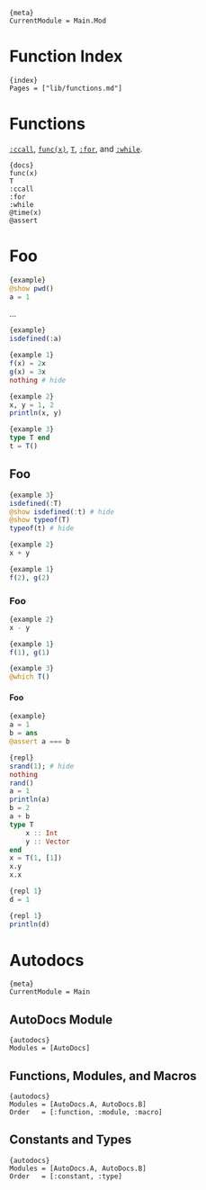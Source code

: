 
    {meta}
    CurrentModule = Main.Mod

# Function Index

    {index}
    Pages = ["lib/functions.md"]

# Functions

[`:ccall`]({ref}), [`func(x)`]({ref}), [`T`]({ref}), [`:for`]({ref}), and [`:while`]({ref}).

    {docs}
    func(x)
    T
    :ccall
    :for
    :while
    @time(x)
    @assert

# Foo

```julia
{example}
@show pwd()
a = 1
```

...

```julia
{example}
isdefined(:a)
```

```julia
{example 1}
f(x) = 2x
g(x) = 3x
nothing # hide
```

```julia
{example 2}
x, y = 1, 2
println(x, y)
```

```julia
{example 3}
type T end
t = T()
```

## Foo

```julia
{example 3}
isdefined(:T)
@show isdefined(:t) # hide
@show typeof(T)
typeof(t) # hide
```

```julia
{example 2}
x + y
```

```julia
{example 1}
f(2), g(2)
```

### Foo

```julia
{example 2}
x - y
```

```julia
{example 1}
f(1), g(1)
```

```julia
{example 3}
@which T()
```

#### Foo

```julia
{example}
a = 1
b = ans
@assert a === b
```

```julia
{repl}
srand(1); # hide
nothing
rand()
a = 1
println(a)
b = 2
a + b
type T
    x :: Int
    y :: Vector
end
x = T(1, [1])
x.y
x.x
```

```julia
{repl 1}
d = 1
```

```julia
{repl 1}
println(d)
```

# Autodocs

```
{meta}
CurrentModule = Main
```

## AutoDocs Module

```
{autodocs}
Modules = [AutoDocs]
```

## Functions, Modules, and Macros

```
{autodocs}
Modules = [AutoDocs.A, AutoDocs.B]
Order   = [:function, :module, :macro]
```

## Constants and Types

```
{autodocs}
Modules = [AutoDocs.A, AutoDocs.B]
Order   = [:constant, :type]
```
